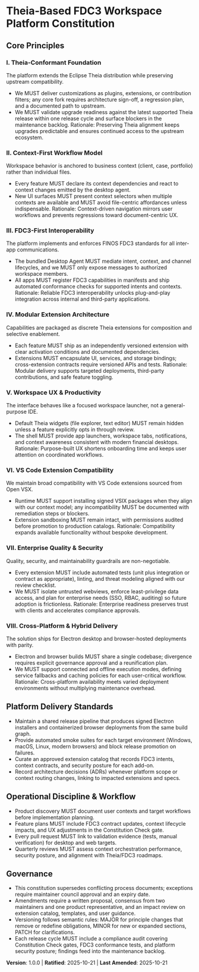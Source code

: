 <!--
Sync Impact Report:
- Version change: 0.0.0 → 1.0.0 (initial adoption)
- Modified principles: n/a (initial publication)
- Added sections: Core Principles; Platform Delivery Standards; Operational Discipline & Workflow; Governance
- Removed sections: None
- Templates requiring updates: ✅ .specify/templates/plan-template.md (Constitution Check gates aligned)
- Follow-up TODOs: None
-->

# Theia-Based FDC3 Workspace Platform Constitution

## Core Principles

### I. Theia-Conformant Foundation
The platform extends the Eclipse Theia distribution while preserving upstream compatibility.
- We MUST deliver customizations as plugins, extensions, or contribution filters; any core fork requires architecture sign-off, a regression plan, and a documented path to upstream.
- We MUST validate upgrade readiness against the latest supported Theia release within one release cycle and surface blockers in the maintenance backlog.
Rationale: Preserving Theia alignment keeps upgrades predictable and ensures continued access to the upstream ecosystem.

### II. Context-First Workflow Model
Workspace behavior is anchored to business context (client, case, portfolio) rather than individual files.
- Every feature MUST declare its context dependencies and react to context changes emitted by the desktop agent.
- New UI surfaces MUST present context selectors when multiple contexts are available and MUST avoid file-centric affordances unless indispensable.
Rationale: Context-driven navigation mirrors user workflows and prevents regressions toward document-centric UX.

### III. FDC3-First Interoperability
The platform implements and enforces FINOS FDC3 standards for all inter-app communications.
- The bundled Desktop Agent MUST mediate intent, context, and channel lifecycles, and we MUST only expose messages to authorized workspace members.
- All apps MUST register FDC3 capabilities in manifests and ship automated conformance checks for supported intents and contexts.
Rationale: Reliable FDC3 interoperability unlocks plug-and-play integration across internal and third-party applications.

### IV. Modular Extension Architecture
Capabilities are packaged as discrete Theia extensions for composition and selective enablement.
- Each feature MUST ship as an independently versioned extension with clear activation conditions and documented dependencies.
- Extensions MUST encapsulate UI, services, and storage bindings; cross-extension contracts require versioned APIs and tests.
Rationale: Modular delivery supports targeted deployments, third-party contributions, and safe feature toggling.

### V. Workspace UX & Productivity
The interface behaves like a focused workspace launcher, not a general-purpose IDE.
- Default Theia widgets (file explorer, text editor) MUST remain hidden unless a feature explicitly opts in through review.
- The shell MUST provide app launchers, workspace tabs, notifications, and context awareness consistent with modern financial desktops.
Rationale: Purpose-built UX shortens onboarding time and keeps user attention on coordinated workflows.

### VI. VS Code Extension Compatibility
We maintain broad compatibility with VS Code extensions sourced from Open VSX.
- Runtime MUST support installing signed VSIX packages when they align with our context model; any incompatibility MUST be documented with remediation steps or blockers.
- Extension sandboxing MUST remain intact, with permissions audited before promotion to production catalogs.
Rationale: Compatibility expands available functionality without bespoke development.

### VII. Enterprise Quality & Security
Quality, security, and maintainability guardrails are non-negotiable.
- Every extension MUST include automated tests (unit plus integration or contract as appropriate), linting, and threat modeling aligned with our review checklist.
- We MUST isolate untrusted webviews, enforce least-privilege data access, and plan for enterprise needs (SSO, RBAC, auditing) so future adoption is frictionless.
Rationale: Enterprise readiness preserves trust with clients and accelerates compliance approvals.

### VIII. Cross-Platform & Hybrid Delivery
The solution ships for Electron desktop and browser-hosted deployments with parity.
- Electron and browser builds MUST share a single codebase; divergence requires explicit governance approval and a reunification plan.
- We MUST support connected and offline execution modes, defining service fallbacks and caching policies for each user-critical workflow.
Rationale: Cross-platform availability meets varied deployment environments without multiplying maintenance overhead.

## Platform Delivery Standards

- Maintain a shared release pipeline that produces signed Electron installers and containerized browser deployments from the same build graph.
- Provide automated smoke suites for each target environment (Windows, macOS, Linux, modern browsers) and block release promotion on failures.
- Curate an approved extension catalog that records FDC3 intents, context contracts, and security posture for each add-on.
- Record architecture decisions (ADRs) whenever platform scope or context routing changes, linking to impacted extensions and specs.

## Operational Discipline & Workflow

- Product discovery MUST document user contexts and target workflows before implementation planning.
- Feature plans MUST include FDC3 contract updates, context lifecycle impacts, and UX adjustments in the Constitution Check gate.
- Every pull request MUST link to validation evidence (tests, manual verification) for desktop and web targets.
- Quarterly reviews MUST assess context orchestration performance, security posture, and alignment with Theia/FDC3 roadmaps.

## Governance

- This constitution supersedes conflicting process documents; exceptions require maintainer council approval and an expiry date.
- Amendments require a written proposal, consensus from two maintainers and one product representative, and an impact review on extension catalog, templates, and user guidance.
- Versioning follows semantic rules: MAJOR for principle changes that remove or redefine obligations, MINOR for new or expanded sections, PATCH for clarifications.
- Each release cycle MUST include a compliance audit covering Constitution Check gates, FDC3 conformance tests, and platform security posture; findings feed into the maintenance backlog.

**Version**: 1.0.0 | **Ratified**: 2025-10-21 | **Last Amended**: 2025-10-21
